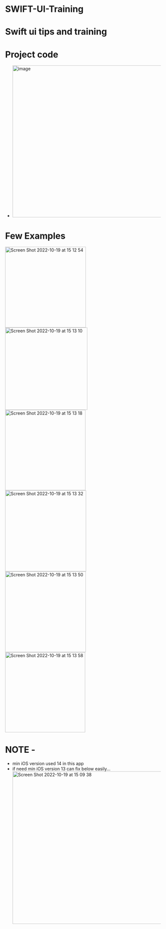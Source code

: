 # SWIFT-UI-Training
 
# Swift ui tips and training
 
 
 # Project code
 - <img width="491" alt="image" src="https://user-images.githubusercontent.com/14831652/196610963-410fea5f-dd9c-4799-8efe-fe2c078f65bd.png">

 
  # Few Examples
  <img width="261" alt="Screen Shot 2022-10-19 at 15 12 54" src="https://user-images.githubusercontent.com/14831652/196611227-40067294-2dc8-4a91-95a8-2e3f27074cb7.png">

<img width="266" alt="Screen Shot 2022-10-19 at 15 13 10" src="https://user-images.githubusercontent.com/14831652/196611241-3f913a26-623a-4bdb-b92a-1c39b276bb2a.png">
<img width="260" alt="Screen Shot 2022-10-19 at 15 13 18" src="https://user-images.githubusercontent.com/14831652/196611247-99063346-44c8-4602-957a-698a548d198f.png">
<img width="262" alt="Screen Shot 2022-10-19 at 15 13 32" src="https://user-images.githubusercontent.com/14831652/196611256-f40042b3-5cfe-494b-b139-9cba75993069.png">
<img width="261" alt="Screen Shot 2022-10-19 at 15 13 50" src="https://user-images.githubusercontent.com/14831652/196611271-198e5a6c-c9e9-41da-83b1-43ce39702cf5.png">
<img width="259" alt="Screen Shot 2022-10-19 at 15 13 58" src="https://user-images.githubusercontent.com/14831652/196611278-ef1267ef-8cc3-46f3-9444-5dc4a85246b3.png">

 # NOTE -
 - min iOS version used 14 in this app
 - if need min iOS version 13 can fix below easily... <img width="493" alt="Screen Shot 2022-10-19 at 15 09 38" src="https://user-images.githubusercontent.com/14831652/196610792-c3b9bff9-6040-478f-a60d-f95a141be6ba.png">

